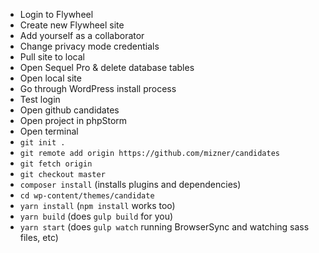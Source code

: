 * Login to Flywheel
* Create new Flywheel site
* Add yourself as a collaborator
* Change privacy mode credentials
* Pull site to local
* Open Sequel Pro & delete database tables
* Open local site
* Go through WordPress install process
* Test login
* Open github candidates 
* Open project in phpStorm
* Open terminal
* `git init .`
* `git remote add origin https://github.com/mizner/candidates`
* `git fetch origin`
* `git checkout master`
* `composer install` (installs plugins and dependencies)
* `cd wp-content/themes/candidate`
* `yarn install` (`npm install` works too)
* `yarn build` (does `gulp build` for you)
* `yarn start` (does `gulp watch` running BrowserSync and watching sass files, etc)